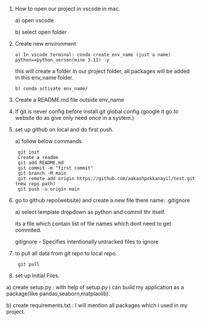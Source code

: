 
1) How to open our project in vscode in mac.
   
    a) open vscode
   
    b) select open folder

3) Create new environment
   
       a) In vscode terminal: conda create env_name (just a name) python==python_verson(mine 3.11) -y
   
   this will create a folder in our project folder, all packages will be added in this env_name folder.
   
       b) conda activate env_name/

6) Create a README.md file outside env_name

7) If git is never config before install git global config.(google it go to website do as give only need once in a system.)

8) set up github on local and do first push.
   
    a) follow below commands
   
        git init
        Create a readme
        git add README.md
        git commit -m "first commit"
        git branch -M main
        git remote add origin https://github.com/aakashpokkanayil/test.git  (new repo path)
        git push -u origin main

10) go to github repo(website) and create a new file there name: .gitignore
    
    a) select template dropdown as python and commit thr itself.
    
    its a file which contain list of file names which dont need to get commited.
    
    gitignore - Specifies intentionally untracked files to ignore


11) to pull all  data from git repo to local repo.

         git pull
    


12) set up Initial Files.
    
  a) create setup.py : with help of setup.py i can build my application as a package(like pandas,seaborn,matplaolib).
  
  b) create requirements.txt : I will mention all packages which i used in my project.
